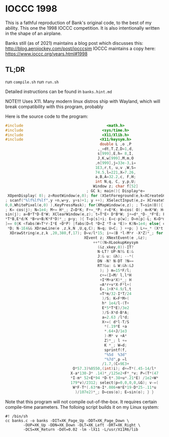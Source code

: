 # IOCCC 1998

This is a fathful reproduction of Bank's original code, to the best of my ability. This one the 1998 IOCCC competition. It is also intentionally written in the shape of an airplane.

Banks still (as of 2021) maintains a blog post which discusses this: <http://blog.aerojockey.com/post/iocccsim>
IOCCC maintains a copy here: <https://www.ioccc.org/years.html#1998>

## TL;DR

run `compile.sh`
run `run.sh`

Detailed instructions can be found in `banks.hint.md`

NOTE!!! Uses X11. Many modern linux distros ship with Wayland, which will break compatibility with this program, probably

Here is the source code to the program:

```c
#include                                     <math.h>
#include                                   <sys/time.h>
#include                                   <X11/Xlib.h>
#include                                  <X11/keysym.h>
                                          double L ,o ,P
                                         ,_=dt,T,Z,D=1,d,
                                         s[999],E,h= 8,I,
                                         J,K,w[999],M,m,O
                                        ,n[999],j=33e-3,i=
                                        1E3,r,t, u,v ,W,S=
                                        74.5,l=221,X=7.26,
                                        a,B,A=32.2,c, F,H;
                                        int N,q, C, y,p,U;
                                       Window z; char f[52]
                                    ; GC k; main(){ Display*e=
 XOpenDisplay( 0); z=RootWindow(e,0); for (XSetForeground(e,k=XCreateGC (e,z,0,0),BlackPixel(e,0))
; scanf("%lf%lf%lf",y +n,w+y, y+s)+1; y ++); XSelectInput(e,z= XCreateSimpleWindow(e,z,0,0,400,400,
0,0,WhitePixel(e,0) ),KeyPressMask); for(XMapWindow(e,z); ; T=sin(O)){ struct timeval G={ 0,dt*1e6}
; K= cos(j); N=1e4; M+= H*_; Z=D*K; F+=_*P; r=E*K; W=cos( O); m=K*W; H=K*T; O+=D*_*F/ K+d/K*E*_; B=
sin(j); a=B*T*D-E*W; XClearWindow(e,z); t=T*E+ D*B*W; j+=d*_*D-_*F*E; P=W*E*B-T*D; for (o+=(I=D*W+E
*T*B,E*d/K *B+v+B/K*F*D)*_; p<y; ){ T=p[s]+i; E=c-p[w]; D=n[p]-L; K=D*m-B*T-H*E; if(p [n]+w[ p]+p[s
]== 0|K <fabs(W=T*r-I*E +D*P) |fabs(D=t *D+Z *T-a *E)> K)N=1e4; else{ q=W/K *4E2+2e2; C= 2E2+4e2/ K
 *D; N-1E4&& XDrawLine(e ,z,k,N ,U,q,C); N=q; U=C; } ++p; } L+=_* (X*t +P*M+m*l); T=X*X+ l*l+M *M;
  XDrawString(e,z,k ,20,380,f,17); D=v/l*15; i+=(B *l-M*r -X*Z)*_; for(; XPending(e); u *=CS!=N){
                                   XEvent z; XNextEvent(e ,&z);
                                       ++*((N=XLookupKeysym
                                         (&z.xkey,0))-IT?
                                         N-LT? UP-N?& E:&
                                         J:& u: &h); --*(
                                         DN -N? N-DT ?N==
                                         RT?&u: & W:&h:&J
                                          ); } m=15*F/l;
                                          c+=(I=M/ l,l*H
                                          +I*M+a*X)*_; H
                                          =A*r+v*X-F*l+(
                                          E=.1+X*4.9/l,t
                                          =T*m/32-I*T/24
                                           )/S; K=F*M+(
                                           h* 1e4/l-(T+
                                           E*5*T*E)/3e2
                                           )/S-X*d-B*A;
                                           a=2.63 /l*d;
                                           X+=( d*l-T/S
                                            *(.19*E +a
                                            *.64+J/1e3
                                            )-M* v +A*
                                            Z)*_; l +=
                                            K *_; W=d;
                                            sprintf(f,
                                            "%5d  %3d"
                                            "%7d",p =l
                                           /1.7,(C=9E3+
                              O*57.3)%0550,(int)i); d+=T*(.45-14/l*
                             X-a*130-J* .14)*_/125e2+F*_*v; P=(T*(47
                             *I-m* 52+E*94 *D-t*.38+u*.21*E) /1e2+W*
                             179*v)/2312; select(p=0,0,0,0,&G); v-=(
                              W*F-T*(.63*m-I*.086+m*E*19-D*25-.11*u
                               )/107e2)*_; D=cos(o); E=sin(o); } }
```

Note that this program will not compile out-of-the-box. It requires certain compile-time parameters. The folloing script builds it on my Linux system:

```shell
#! /bin/sh
cc banks.c -o banks -DIT=XK_Page_Up -DDT=XK_Page_Down \
        -DUP=XK_Up -DDN=XK_Down -DLT=XK_Left -DRT=XK_Right \
        -DCS=XK_Return -Ddt=0.02 -lm -lX11 -L/usr/X11R6/lib
```
